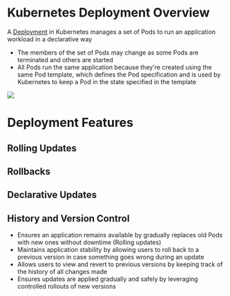 # Kubernetes Deployment Overview

A [Deployment](https://kubernetes.io/docs/concepts/workloads/controllers/deployment/#:~:text=A%20Deployment%20manages%20a%20set%20of%20Pods%20to%20run%20an%20application%20workload%2C%20usually%20one%20that%20doesn%27t%20maintain%20state.) in Kubernetes manages a set of Pods to run an application workload in a declarative way

* The members of the set of Pods may change as some Pods are terminated and others are started
* All Pods run the same application because they're created using the same Pod template, which defines the Pod specification and is used by Kubernetes to keep a Pod in the state specified in the template

![](https://github.com/JonmarCorpuz/SecondBrain/blob/main/Assets/Whitespace.png)

# Deployment Features

## Rolling Updates

## Rollbacks

## Declarative Updates

## History and Version Control

* Ensures an application remains available by gradually replaces old Pods with new ones without downtime (Rolling updates)
* Maintains application stability by allowing users to roll back to a previous version in case something goes wrong during an update
* Allows users to view and revert to previous versions by keeping track of the history of all changes made
* Ensures updates are applied gradually and safely by leveraging controlled rollouts of new versions

